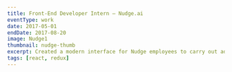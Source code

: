 ```yaml
---
title: Front-End Developer Intern – Nudge.ai
eventType: work
date: 2017-05-01
endDate: 2017-08-20
image: Nudge1
thumbnail: nudge-thumb
excerpt: Created a modern interface for Nudge employees to carry out administrative tasks. Interacting with a RESTful API, this interface allows an administrator to create, delete, or modify accounts, and to directly access and modify person and company data used by the sales platform.
tags: [react, redux]
---
```


